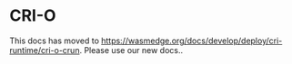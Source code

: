 # CRI-O

This docs has moved to <https://wasmedge.org/docs/develop/deploy/cri-runtime/cri-o-crun>. Please use our new docs..
